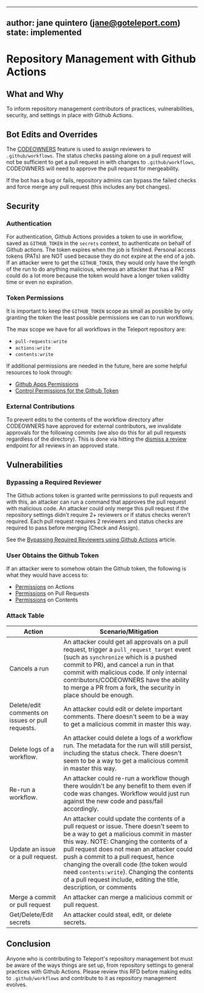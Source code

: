 
---
author: jane quintero (jane@goteleport.com)   
state: implemented
---


# Repository Management with Github Actions 


## What and Why 

To inform repository management contributors of practices, vulnerabilities, security, and settings in place with Github Actions.


## Bot Edits and Overrides

The [CODEOWNERS](https://docs.github.com/en/github/creating-cloning-and-archiving-repositories/creating-a-repository-on-github/about-code-owners) feature is used to assign reviewers to `.github/workflows`. The status checks passing alone on a pull request will not be sufficient to get a pull request in with changes to `.github/workflows`, CODEOWNERS will need to approve the pull request for mergeability. 


If the bot has a bug or fails, repository admins can bypass the failed checks and force merge any pull request (this includes any bot changes). 

## Security 

### Authentication 

For authentication, Github Actions provides a token to use in workflow, saved as `GITHUB_TOKEN` in the `secrets` context, to authenticate on behalf of Github actions. The token expires when the job is finished. Personal access tokens (PATs) are NOT used because they do not expire at the end of a job. If an attacker were to get the `GITHUB_TOKEN`, they would only have the length of the run to do anything malicious, whereas an attacker that has a PAT could do a lot more because the token would have a longer token validity time or even no expiration. 

### Token Permissions

It is important to keep the `GITHUB_TOKEN` scope as small as possible by only granting the token the least possible permissions we can to run workflows. 

The max scope we have for all workflows in the Teleport repository are:
- `pull-requests:write` 
- `actions:write`
- `contents:write`

If additional permissions are needed in the future, here are some helpful resources to look through: 

- [Github Apps Permissions](https://docs.github.com/en/rest/reference/permissions-required-for-github-apps)
- [Control Permissions for the Github Token](https://github.blog/changelog/2021-04-20-github-actions-control-permissions-for-github_token/#:~:text=The%20GITHUB_TOKEN%20is%20an%20automatically,token%20when%20a%20job%20completes.) 

### External Contributions

To prevent edits to the contents of the workflow directory after CODEOWNERS have approved for external contributors, we invalidate approvals for the following commits (we also do this for all pull requests regardless of the directory). This is done via hitting the [dismiss a review](https://docs.github.com/en/rest/reference/pulls#dismiss-a-review-for-a-pull-request) endpoint for all reviews in an approved state. 


## Vulnerabilities

### Bypassing a Required Reviewer


The Github actions token is granted write permissions to pull requests and with this, an attacker can run a command that approves the pull request with malicious code. An attacker could only merge this pull request if the repository settings didn't require 2+ reviewers or if status checks weren't required. Each pull request requires 2 reviewers and status checks are required to pass before merging (Check and Assign). 

See the [Bypassing Required Reviewers using Github Actions](https://medium.com/cider-sec/bypassing-required-reviews-using-github-actions-6e1b29135cc7) article. 

### User Obtains the Github Token

If an attacker were to somehow obtain the Github token, the following is what they would have access to: 

- [Permissions](https://docs.github.com/en/rest/reference/permissions-required-for-github-apps#permission-on-actions) on Actions
- [Permissions](https://docs.github.com/en/rest/reference/permissions-required-for-github-apps#permission-on-pull-requests) on Pull Requests
- [Permissions](https://docs.github.com/en/rest/reference/permissions-required-for-github-apps#permission-on-contents) on Contents

### Attack Table  

| Action     | Scenario/Mitigation  |
| ----------- | ----------- |
| Cancels a run     |   An attacker could get all approvals on a pull request, trigger a `pull_request_target` event (such as `synchronize` which is a pushed commit to PR), and cancel a run in that commit with malicious code. If only internal contributors/CODEOWNERS have the ability to merge a PR from a fork, the security in place should be enough.     |
| Delete/edit comments on issues or pull requests.   | An attacker could edit or delete important comments. There doesn't seem to be a way to get a malicious commit in master this way.  |
| Delete logs of a workflow. | An attacker could delete a logs of a workflow run. The metadata for the run will still persist, including the status check. There doesn't seem to be a way to get a malicious commit in master this way. |
| Re-run a workflow.  | An attacker could re-run a workflow though there wouldn't be any benefit to them even if code was changes. Workflow would just run against the new code and pass/fail accordingly. | 
| Update an issue or a pull request. | An attacker could update the contents of a pull request or issue.  There doesn't seem to be a way to get a malicious commit in master this way. NOTE: Changing the contents of a pull request does not mean an attacker could push a commit to a pull request, hence changing the overall code (the token would need `contents:write`). Changing the contents of a pull request include, editing the title, description, or comments| 
| Merge a commit or pull request | An attacker can merge a malicious commit or pull request. |
| Get/Delete/Edit secrets | An attacker could steal, edit, or delete secrets. |

## Conclusion 

Anyone who is contributing to Teleport's repository management bot must be aware of the ways things are set up, from repository settings to general practices with Github Actions. Please review this RFD before making edits to `.github/workflows` and contribute to it as repository management evolves. 